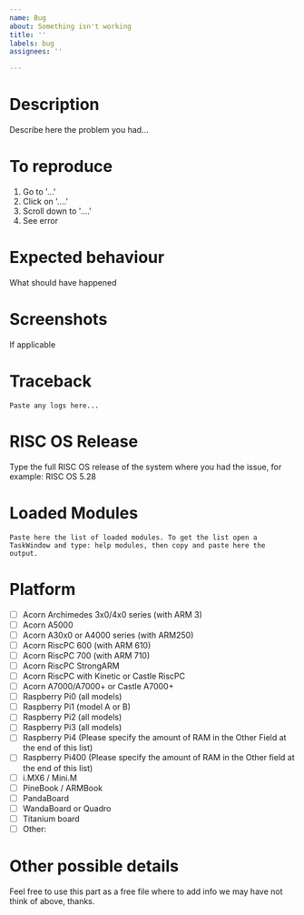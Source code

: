 ```yaml
---
name: Bug
about: Something isn't working
title: ''
labels: bug
assignees: ''

---
```


# Description

Describe here the problem you had...

# To reproduce

1. Go to '...'
2. Click on '....'
3. Scroll down to '....'
4. See error

# Expected behaviour

What should have happened

# Screenshots

If applicable

# Traceback

```
Paste any logs here...
```

# RISC OS Release

Type the full RISC OS release of the system where you had the issue, for example: RISC OS 5.28

# Loaded Modules

```
Paste here the list of loaded modules. To get the list open a TaskWindow and type: help modules, then copy and paste here the output.
```

# Platform

- [ ] Acorn Archimedes 3x0/4x0 series (with ARM 3)
- [ ] Acorn A5000
- [ ] Acorn A30x0 or A4000 series (with ARM250)
- [ ] Acorn RiscPC 600 (with ARM 610)
- [ ] Acorn RiscPC 700 (with ARM 710)
- [ ] Acorn RiscPC StrongARM
- [ ] Acorn RiscPC with Kinetic or Castle RiscPC
- [ ] Acorn A7000/A7000+ or Castle A7000+
- [ ] Raspberry Pi0 (all models)
- [ ] Raspberry Pi1 (model A or B)
- [ ] Raspberry Pi2 (all models)
- [ ] Raspberry Pi3 (all models)
- [ ] Raspberry Pi4 (Please specify the amount of RAM in the Other Field at the end of this list)
- [ ] Raspberry Pi400 (Please specify the amount of RAM in the Other field at the end of this list)
- [ ] i.MX6 / Mini.M
- [ ] PineBook / ARMBook
- [ ] PandaBoard
- [ ] WandaBoard or Quadro
- [ ] Titanium board
- [ ] Other:

# Other possible details
Feel free to use this part as a free file where to add info we may have not think of above, thanks.

